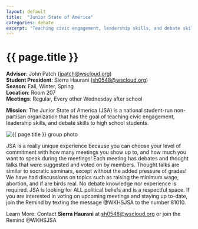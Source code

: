 ```yaml
---
layout: default
title:  "Junior State of America"
categories: debate
excerpt: "Teaching civic engagement, leadership skills, and debate skills to high school students."
---
```


# {{ page.title }}

**Advisor**: John Patch (<jpatch@wscloud.org>)
<br/>**Student President**: Sierra Haurani (<sh0548@wscloud.org>)
<br/>**Season**: Fall, Winter, Spring
<br/>**Location**: Room 207
<br/>**Meetings**: Regular, Every other Wednesday after school

**Mission**: The Junior State of America (JSA) is a national student-run non-partisan organization that has the goal of teaching civic engagement, leadership skills, and debate skills to high school students.

<img src="{{ site.baseurl }}/images/clubs/{{ page.title }}.jpg" alt="{{ page.title }} group photo"/>

JSA is a really unique experience because you can choose your level of commitment with how many meetings you show up to, and how much you want to speak during the meetings! Each meeting has debates and thought talks that were suggested and voted on by members. Thought talks are similar to socratic seminars, except without the added pressure of grades! We have had discussions on topics such as raising the minimum wage, abortion, and if are birds real. No debate knowledge nor experience is required. JSA is looking for ALL political beliefs and is a respectful space. If you are interested in voting on upcoming meetings and staying up to-date, join the Remind by texting the message @WKHSJSA to the number 81010.

Learn More: Contact **Sierra Haurani** at <sh0548@wscloud.org> or join the Remind @WKHSJSA